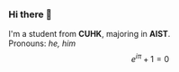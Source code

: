 ### Hi there 👋
I'm a student from **CUHK**, majoring in **AIST**.  
Pronouns: _he, him_  
$$e^{i\pi} +1=0$$


<!--
**kelvintseck/kelvintseck** is a ✨ _special_ ✨ repository because its `README.md` (this file) appears on your GitHub profile.

Here are some ideas to get you started:

- 🔭 I’m currently working on ...
- 🌱 I’m currently learning ...
- 👯 I’m looking to collaborate on ...
- 🤔 I’m looking for help with ...
- 💬 Ask me about ...
- 📫 How to reach me: ...
- 😄 Pronouns: ...
- ⚡ Fun fact: ...
-->
